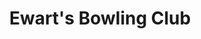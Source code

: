 ---
title: "Ewart's Bowling Club"
address: "Clarendon Park, Somerdale Park, Belfast, Co. Antrim BT14 7HD"
tel: "028 9071 9469"
county: "Antrim"
category: "Bowling"
type: "Content"
lat: "54.61565"
lng: "-5.96999"
---